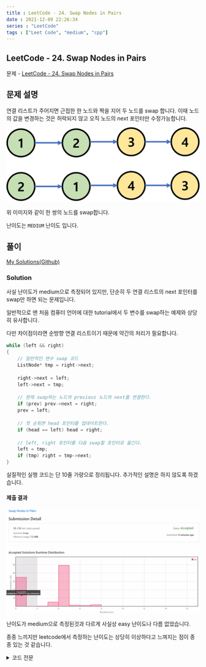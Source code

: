```yaml
---
title : LeetCode - 24. Swap Nodes in Pairs
date : 2021-12-09 22:26:34
series : "LeetCode"
tags : ["Leet Code", "medium", "cpp"]
---
```


## LeetCode - 24. Swap Nodes in Pairs
문제 - [LeetCode - 24. Swap Nodes in Pairs](https://leetcode.com/problems/swap-nodes-in-pairs/)

## 문제 설명
연결 리스트가 주어지면 근접한 한 노드와 짝을 지어 두 노드를 swap 합니다. 이때 노드의 값을 변경하는 것은 허락되지 않고 오직 노드의 next 포인터만 수정가능합니다.

![Solution 1 result](./assets/images/leet_code/24/example_1.webp)

위 이미지와 같이 한 쌍의 노드를 swap합니다.

난이도는 `MEDIUM` 난이도 입니다.

## 풀이
[My Solutions(Github)](https://github.com/LDobac/leetcode/tree/master/14.%20Longest%20Common%20Prefix)

### Solution

사실 난이도가 medium으로 측정되어 있지만, 단순히 두 연결 리스트의 next 포인터를 swap만 하면 되는 문제입니다.

일반적으로 맨 처음 컴퓨터 언어에 대한 tutorial에서 두 변수를 swap하는 예제와 상당히 유사합니다.

다만 차이점이라면 순방향 연결 리스트이기 때문에 약간의 처리가 필요합니다.

```cpp
while (left && right)
{
    // 일반적인 변수 swap 코드
    ListNode* tmp = right->next;

    right->next = left;
    left->next = tmp;

    // 현재 swap하는 노드의 previous 노드의 next를 연결한다.
    if (prev) prev->next = right;
    prev = left;

    // 첫 순회면 head 포인터를 업데이트한다.
    if (head == left) head = right;

    // left, right 포인터를 다음 swap할 포인터로 옮긴다.
    left = tmp;
    if (tmp) right = tmp->next;
}
```

실질적인 실행 코드는 단 10줄 가량으로 정리됩니다. 추가적인 설명은 하지 않도록 하겠습니다.

#### 제출 결과
![Solution 1 result](./assets/images/leet_code/24/result_1.webp)

난이도가 medium으로 측정된것과 다르게 사실상 easy 난이도나 다름 없었습니다.

종종 느끼지만 leetcode에서 측정하는 난이도는 상당히 이상하다고 느껴지는 점이 종종 있는 것 같습니다.

<details>
<summary>코드 전문</summary>

```cpp
class Solution {
public:
    ListNode* swapPairs(ListNode* head) 
    {
        if (!head) return nullptr;

        ListNode* prev = nullptr;
        ListNode* left = head;
        ListNode* right = head->next;

        while (left && right)
        {
            ListNode* tmp = right->next;

            right->next = left;
            left->next = tmp;

            if (prev) prev->next = right;
            prev = left;

            if (head == left) head = right;
            
            left = tmp;
            if (tmp) right = tmp->next;
        }
        
        return head;
    }
};
```

</details>
